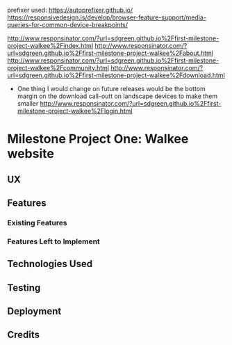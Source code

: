 prefixer used: https://autoprefixer.github.io/
https://responsivedesign.is/develop/browser-feature-support/media-queries-for-common-device-breakpoints/

http://www.responsinator.com/?url=sdgreen.github.io%2Ffirst-milestone-project-walkee%2Findex.html
http://www.responsinator.com/?url=sdgreen.github.io%2Ffirst-milestone-project-walkee%2Fabout.html
http://www.responsinator.com/?url=sdgreen.github.io%2Ffirst-milestone-project-walkee%2Fcommunity.html
http://www.responsinator.com/?url=sdgreen.github.io%2Ffirst-milestone-project-walkee%2Fdownload.html
- One thing I would change on future releases would be the bottom margin on the download call-outt on landscape devices to make them smaller
http://www.responsinator.com/?url=sdgreen.github.io%2Ffirst-milestone-project-walkee%2Flogin.html

# Milestone Project One: Walkee website
## UX
## Features
### Existing Features
### Features Left to Implement
## Technologies Used
## Testing
## Deployment
## Credits